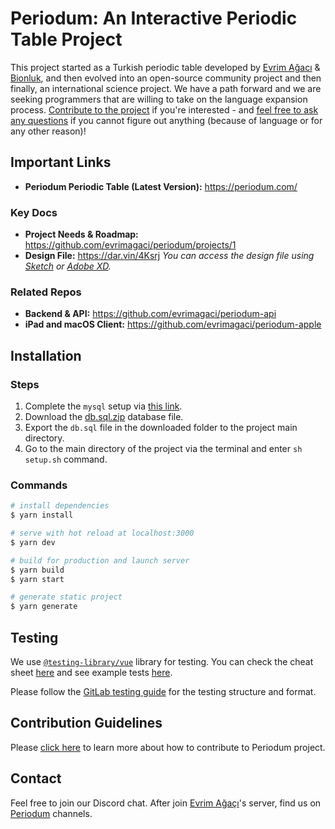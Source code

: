 # Periodum: An Interactive Periodic Table Project
This project started as a Turkish periodic table developed by [Evrim Ağacı](https://evrimagaci.org/) & [Bionluk](https://bionluk.com/), and then evolved into an open-source community project and then finally, an international science project. We have a path forward and we are seeking programmers that are willing to take on the language expansion process. [Contribute to the project](https://github.com/evrimagaci/periodum/blob/main/CONTRIBUTING.md) if you're interested - and [feel free to ask any questions](https://github.com/evrimagaci/periodum/discussions) if you cannot figure out anything (because of language or for any other reason)!

## Important Links
- **Periodum Periodic Table (Latest Version):** https://periodum.com/

### Key Docs
- **Project Needs & Roadmap:** https://github.com/evrimagaci/periodum/projects/1
- **Design File:** https://dar.vin/4Ksrj _You can access the design file using [Sketch](https://www.sketch.com/) or [Adobe XD](https://www.adobe.com/products/xd.html)._

### Related Repos
- **Backend & API:** https://github.com/evrimagaci/periodum-api
- **iPad and macOS Client:** https://github.com/evrimagaci/periodum-apple

## Installation

### Steps

1. Complete the `mysql` setup via [this link](https://dev.mysql.com/doc/refman/8.0/en/installing.html).
2. Download the [db.sql.zip](https://evrimagaci.org/public/periodum/db.sql.zip) database file.
3. Export the `db.sql` file in the downloaded folder to the project main directory.
4. Go to the main directory of the project via the terminal and enter `sh setup.sh` command.

### Commands
```bash
# install dependencies
$ yarn install

# serve with hot reload at localhost:3000
$ yarn dev

# build for production and launch server
$ yarn build
$ yarn start

# generate static project
$ yarn generate
```

## Testing
We use [`@testing-library/vue`](https://testing-library.com/docs/vue-testing-library) library for testing. You can check the cheat sheet [here](https://testing-library.com/docs/vue-testing-library/cheatsheet) and see example tests [here](https://testing-library.com/docs/vue-testing-library/examples). 

Please follow the [GitLab testing guide](https://docs.gitlab.com/ee/development/testing_guide/frontend_testing.html) for the testing structure and format.

## Contribution Guidelines
Please [click here](https://github.com/evrimagaci/periodum/blob/main/CONTRIBUTING.md) to learn more about how to contribute to Periodum project. 

## Contact
Feel free to join our Discord chat. After join [Evrim Ağaçı](https://discord.com/invite/evrimagaci)'s server, find us on [Periodum](https://discord.com/channels/490265973178499102/963708301051330630) channels. 

